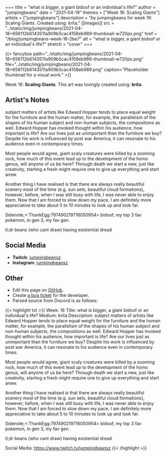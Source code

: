 +++
title =       "what is bigger, a giant bidoof or an individual's life?"
author =      "jumpingbeans"
date =        "2021-04-19"
themes =      ["Week 16: Scaling Giants"]
artists =     ["jumpingbeans"]
description = "by jumpingbeans for week 16: Scaling Giants. Created using: krita."
[[images]]
              src = "../static/img/jumpingbeans/2021-04-18+656112b6143511a909b5cac4158eb989-thumbnail-w720px.png"
              href = "/blog/jumpingbeans-week-16-2be7"
              alt = "what is bigger, a giant bidoof or an individual's life?"
              stretch = "cover"
+++


{{< fancybox path="../static/img/jumpingbeans/2021-04-18+656112b6143511a909b5cac4158eb989-thumbnail-w720px.png" file="../static/img/jumpingbeans/2021-04-18+656112b6143511a909b5cac4158eb989.png" caption="Placeholder thumbnail for a visual work." >}}


Week 16: **Scaling Giants**. This art was lovingly created using: **krita**.

## Artist's Notes

subject matters of artists like Edward Hopper tends to place equal weight for the furniture and the human matter, for example, the parallelism of the shapes of his human subject and non-human subjects, the compositions as well. Edward Hopper has invoked thought within his audience, how important is life? Are our lives just as unimportant than the furniture we buy? Despite his work is influenced by post war America, it can resonate to his audience even in contemporary times. 

Most people would agree, giant scaly creatures were killed by a  zooming rock, how much of this event lead up to the development of the homo genus, will anyone of us be here? Through death we start a new, just like creativity, starting a fresh might require one to give up everything and start anew. 

Another thing I have realised is that there are always really beautiful scenery most of the time (e.g. sun sets, beautiful cloud formations), however, before, when I was still busy with life, I was never able to enjoy them. Now that I am forced to slow down my pace, I am definitely more appreciative to take about 5 to 10 minutes to look up and look far. 

Sidenote,<:ThankEgg:797490219716050954> bidoof, my top 3 fav pokemon, in gen 3, my fav gen.

tl;dr beans (who cant draw) having existential dread

## Social Media

- **Twitch**: <a href='https://twitch.tv/jumpingbeansz' target='_blank'>jumpingbeansz</a>
- **Instagram**: <a href='https://instagram.com/jumpingbeansz' target='_blank'>jumpingbeansz</a>

## Other

- Edit this page on [GitHub](https://github.com/teaminkling/web-refresh/edit/main/content/blog/jumpingbeans-week-16-2be7.md).
- Create [a bug ticket](https://github.com/teaminkling/web-refresh/issues/new?assignees=&labels=bug&template=problem-report.md&title=) for the developer.
- Parsed source from Discord is as follows:

{{< highlight txt >}}
Week: 16
Title: what is bigger, a giant bidoof or an individual's life? 
Medium: krita
Description: subject matters of artists like Edward Hopper tends to place equal weight for the furniture and the human matter, for example, the parallelism of the shapes of his human subject and non-human subjects, the compositions as well. Edward Hopper has invoked thought within his audience, how important is life? Are our lives just as unimportant than the furniture we buy? Despite his work is influenced by post war America, it can resonate to his audience even in contemporary times. 

Most people would agree, giant scaly creatures were killed by a  zooming rock, how much of this event lead up to the development of the homo genus, will anyone of us be here? Through death we start a new, just like creativity, starting a fresh might require one to give up everything and start anew. 

Another thing I have realised is that there are always really beautiful scenery most of the time (e.g. sun sets, beautiful cloud formations), however, before, when I was still busy with life, I was never able to enjoy them. Now that I am forced to slow down my pace, I am definitely more appreciative to take about 5 to 10 minutes to look up and look far. 

Sidenote,<:ThankEgg:797490219716050954> bidoof, my top 3 fav pokemon, in gen 3, my fav gen.

tl;dr beans (who cant draw) having existential dread

Social Media: https://www.twitch.tv/jumpingbeansz
{{< /highlight >}}